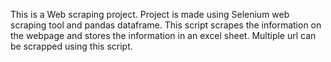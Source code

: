 This is a Web scraping project.
Project is made using Selenium web scraping tool and pandas dataframe.
This script scrapes the information on the webpage and stores the information in an excel sheet.
Multiple url can be scrapped using this script.
